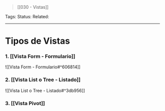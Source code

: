 > [[030 - Vistas]]

Tags: 
Status: 
Related: 

___

# Tipos de Vistas

### 1. [[Vista Form - Formulario]]
![[Vista Form - Formulario#^606814]]
### 2. [[Vista List o Tree - Listado]]
![[Vista List o Tree - Listado#^3db956]]
### 3. [[Vista Pivot]]
